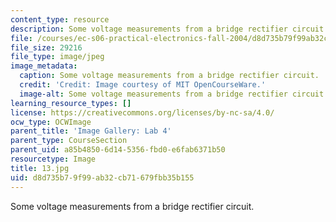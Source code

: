 ```yaml
---
content_type: resource
description: Some voltage measurements from a bridge rectifier circuit.
file: /courses/ec-s06-practical-electronics-fall-2004/d8d735b79f99ab32cb71679fbb35b155_13.jpg
file_size: 29216
file_type: image/jpeg
image_metadata:
  caption: Some voltage measurements from a bridge rectifier circuit.
  credit: 'Credit: Image courtesy of MIT OpenCourseWare.'
  image-alt: Some voltage measurements from a bridge rectifier circuit.
learning_resource_types: []
license: https://creativecommons.org/licenses/by-nc-sa/4.0/
ocw_type: OCWImage
parent_title: 'Image Gallery: Lab 4'
parent_type: CourseSection
parent_uid: a85b4850-6d14-5356-fbd0-e6fab6371b50
resourcetype: Image
title: 13.jpg
uid: d8d735b7-9f99-ab32-cb71-679fbb35b155
---
```

Some voltage measurements from a bridge rectifier circuit.